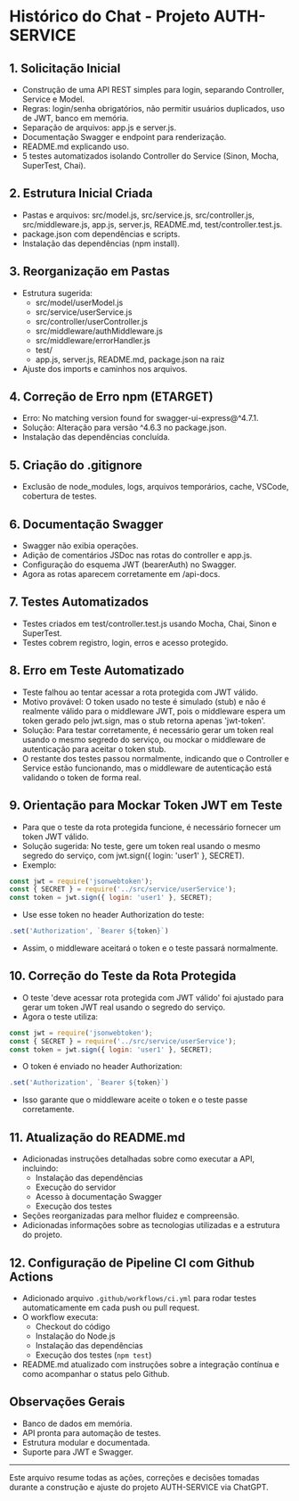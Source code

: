 # Histórico do Chat - Projeto AUTH-SERVICE

## 1. Solicitação Inicial
- Construção de uma API REST simples para login, separando Controller, Service e Model.
- Regras: login/senha obrigatórios, não permitir usuários duplicados, uso de JWT, banco em memória.
- Separação de arquivos: app.js e server.js.
- Documentação Swagger e endpoint para renderização.
- README.md explicando uso.
- 5 testes automatizados isolando Controller do Service (Sinon, Mocha, SuperTest, Chai).

## 2. Estrutura Inicial Criada
- Pastas e arquivos: src/model.js, src/service.js, src/controller.js, src/middleware.js, app.js, server.js, README.md, test/controller.test.js.
- package.json com dependências e scripts.
- Instalação das dependências (npm install).

## 3. Reorganização em Pastas
- Estrutura sugerida:
  - src/model/userModel.js
  - src/service/userService.js
  - src/controller/userController.js
  - src/middleware/authMiddleware.js
  - src/middleware/errorHandler.js
  - test/
  - app.js, server.js, README.md, package.json na raiz
- Ajuste dos imports e caminhos nos arquivos.

## 4. Correção de Erro npm (ETARGET)
- Erro: No matching version found for swagger-ui-express@^4.7.1.
- Solução: Alteração para versão ^4.6.3 no package.json.
- Instalação das dependências concluída.

## 5. Criação do .gitignore
- Exclusão de node_modules, logs, arquivos temporários, cache, VSCode, cobertura de testes.

## 6. Documentação Swagger
- Swagger não exibia operações.
- Adição de comentários JSDoc nas rotas do controller e app.js.
- Configuração do esquema JWT (bearerAuth) no Swagger.
- Agora as rotas aparecem corretamente em /api-docs.

## 7. Testes Automatizados
- Testes criados em test/controller.test.js usando Mocha, Chai, Sinon e SuperTest.
- Testes cobrem registro, login, erros e acesso protegido.

## 8. Erro em Teste Automatizado
- Teste falhou ao tentar acessar a rota protegida com JWT válido.
- Motivo provável: O token usado no teste é simulado (stub) e não é realmente válido para o middleware JWT, pois o middleware espera um token gerado pelo jwt.sign, mas o stub retorna apenas 'jwt-token'.
- Solução: Para testar corretamente, é necessário gerar um token real usando o mesmo segredo do serviço, ou mockar o middleware de autenticação para aceitar o token stub.
- O restante dos testes passou normalmente, indicando que o Controller e Service estão funcionando, mas o middleware de autenticação está validando o token de forma real.

## 9. Orientação para Mockar Token JWT em Teste
- Para que o teste da rota protegida funcione, é necessário fornecer um token JWT válido.
- Solução sugerida: No teste, gere um token real usando o mesmo segredo do serviço, com jwt.sign({ login: 'user1' }, SECRET).
- Exemplo:

```js
const jwt = require('jsonwebtoken');
const { SECRET } = require('../src/service/userService');
const token = jwt.sign({ login: 'user1' }, SECRET);
```
- Use esse token no header Authorization do teste:

```js
.set('Authorization', `Bearer ${token}`)
```
- Assim, o middleware aceitará o token e o teste passará normalmente.

## 10. Correção do Teste da Rota Protegida
- O teste 'deve acessar rota protegida com JWT válido' foi ajustado para gerar um token JWT real usando o segredo do serviço.
- Agora o teste utiliza:

```js
const jwt = require('jsonwebtoken');
const { SECRET } = require('../src/service/userService');
const token = jwt.sign({ login: 'user1' }, SECRET);
```
- O token é enviado no header Authorization:

```js
.set('Authorization', `Bearer ${token}`)
```
- Isso garante que o middleware aceite o token e o teste passe corretamente.

## 11. Atualização do README.md
- Adicionadas instruções detalhadas sobre como executar a API, incluindo:
  - Instalação das dependências
  - Execução do servidor
  - Acesso à documentação Swagger
  - Execução dos testes
- Seções reorganizadas para melhor fluidez e compreensão.
- Adicionadas informações sobre as tecnologias utilizadas e a estrutura do projeto.

## 12. Configuração de Pipeline CI com Github Actions
- Adicionado arquivo `.github/workflows/ci.yml` para rodar testes automaticamente em cada push ou pull request.
- O workflow executa:
  - Checkout do código
  - Instalação do Node.js
  - Instalação das dependências
  - Execução dos testes (`npm test`)
- README.md atualizado com instruções sobre a integração contínua e como acompanhar o status pelo Github.

## Observações Gerais
- Banco de dados em memória.
- API pronta para automação de testes.
- Estrutura modular e documentada.
- Suporte para JWT e Swagger.

---

Este arquivo resume todas as ações, correções e decisões tomadas durante a construção e ajuste do projeto AUTH-SERVICE via ChatGPT.
